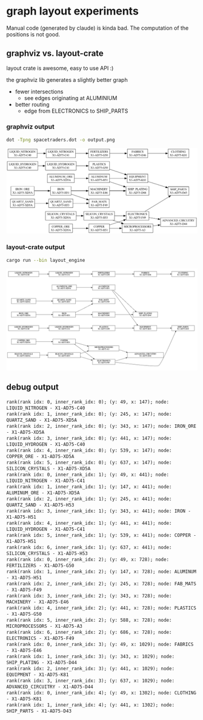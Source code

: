 # graph layout experiments

Manual code (generated by claude) is kinda bad. The computation of the positions is not good.

##  graphviz vs. layout-crate

layout crate is awesome, easy to use API :)

the graphviz lib generates a slightly better graph
- fewer intersections
  - see edges originating at ALUMINIUM
- better routing
  - edge from ELECTRONICS to SHIP_PARTS

### graphviz output

```sh
dot -Tpng spacetraders.dot -o output.png
```

![output.png](output.png)

### layout-crate output

```sh
cargo run --bin layout_engine
```

![img.png](screenshot_of_generated_svg.png)

## debug output


```text
rank(rank idx: 0, inner_rank_idx: 0); (y: 49, x: 147); node: LIQUID_NITROGEN - X1-AD75-C40
rank(rank idx: 1, inner_rank_idx: 0); (y: 245, x: 147); node: QUARTZ_SAND - X1-AD75-XD5A
rank(rank idx: 2, inner_rank_idx: 0); (y: 343, x: 147); node: IRON_ORE - X1-AD75-XD5A
rank(rank idx: 3, inner_rank_idx: 0); (y: 441, x: 147); node: LIQUID_HYDROGEN - X1-AD75-C40
rank(rank idx: 4, inner_rank_idx: 0); (y: 539, x: 147); node: COPPER_ORE - X1-AD75-XD5A
rank(rank idx: 5, inner_rank_idx: 0); (y: 637, x: 147); node: SILICON_CRYSTALS - X1-AD75-XD5A
rank(rank idx: 0, inner_rank_idx: 1); (y: 49, x: 441); node: LIQUID_NITROGEN - X1-AD75-C41
rank(rank idx: 1, inner_rank_idx: 1); (y: 147, x: 441); node: ALUMINUM_ORE - X1-AD75-XD5A
rank(rank idx: 2, inner_rank_idx: 1); (y: 245, x: 441); node: QUARTZ_SAND - X1-AD75-H53
rank(rank idx: 3, inner_rank_idx: 1); (y: 343, x: 441); node: IRON - X1-AD75-H51
rank(rank idx: 4, inner_rank_idx: 1); (y: 441, x: 441); node: LIQUID_HYDROGEN - X1-AD75-C41
rank(rank idx: 5, inner_rank_idx: 1); (y: 539, x: 441); node: COPPER - X1-AD75-H51
rank(rank idx: 6, inner_rank_idx: 1); (y: 637, x: 441); node: SILICON_CRYSTALS - X1-AD75-H53
rank(rank idx: 0, inner_rank_idx: 2); (y: 49, x: 728); node: FERTILIZERS - X1-AD75-G50
rank(rank idx: 1, inner_rank_idx: 2); (y: 147, x: 728); node: ALUMINUM - X1-AD75-H51
rank(rank idx: 2, inner_rank_idx: 2); (y: 245, x: 728); node: FAB_MATS - X1-AD75-F49
rank(rank idx: 3, inner_rank_idx: 2); (y: 343, x: 728); node: MACHINERY - X1-AD75-E46
rank(rank idx: 4, inner_rank_idx: 2); (y: 441, x: 728); node: PLASTICS - X1-AD75-G50
rank(rank idx: 5, inner_rank_idx: 2); (y: 588, x: 728); node: MICROPROCESSORS - X1-AD75-A3
rank(rank idx: 6, inner_rank_idx: 2); (y: 686, x: 728); node: ELECTRONICS - X1-AD75-F49
rank(rank idx: 0, inner_rank_idx: 3); (y: 49, x: 1029); node: FABRICS - X1-AD75-E46
rank(rank idx: 1, inner_rank_idx: 3); (y: 343, x: 1029); node: SHIP_PLATING - X1-AD75-D44
rank(rank idx: 2, inner_rank_idx: 3); (y: 441, x: 1029); node: EQUIPMENT - X1-AD75-K81
rank(rank idx: 3, inner_rank_idx: 3); (y: 637, x: 1029); node: ADVANCED_CIRCUITRY - X1-AD75-D44
rank(rank idx: 0, inner_rank_idx: 4); (y: 49, x: 1302); node: CLOTHING - X1-AD75-K81
rank(rank idx: 1, inner_rank_idx: 4); (y: 441, x: 1302); node: SHIP_PARTS - X1-AD75-D43

```
